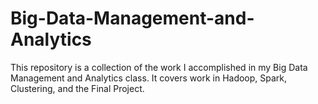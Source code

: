 # Big-Data-Management-and-Analytics
This repository is a collection of the work I accomplished in my Big Data Management and Analytics class. It covers work in Hadoop, Spark, Clustering, and the Final Project.
